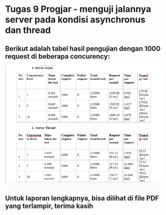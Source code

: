 # Tugas 9 Progjar - menguji jalannya server pada kondisi asynchronus dan thread

## Berikut adalah tabel hasil pengujian dengan 1000 request di beberapa concurency:
![](https://github.com/hisamwp/PROGJAR_05111740000026/blob/master/tugas9/screenshot/hasil.png)

## Untuk laporan lengkapnya, bisa dilihat di file PDF yang terlampir, terima kasih
